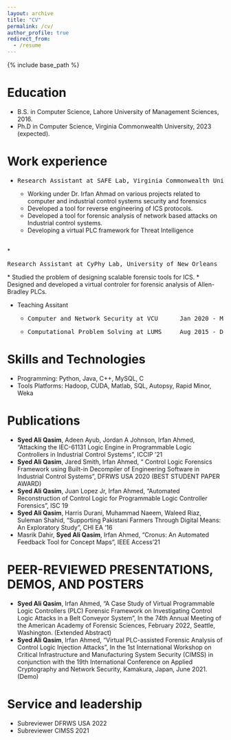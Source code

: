 ```yaml
---
layout: archive
title: "CV"
permalink: /cv/
author_profile: true
redirect_from:
  - /resume
---
```


{% include base_path %}

Education
======
* B.S. in Computer Science, Lahore University of Management Sciences, 2016.
* Ph.D in Computer Science, Virginia Commonwealth University, 2023 (expected).

Work experience
======
* <pre>Research Assistant at SAFE Lab, Virginia Commonwealth University      Aug 2018 - Present </pre>
  * Working under Dr. Irfan Ahmad on various projects related to computer and industrial control systems security
and forensics
  * Developed a tool for reverse engineering of ICS protocols.
  * Developed a tool for forensic analysis of network based attacks on Industrial control systems.
  * Developing a virtual PLC framework for Threat Intelligence

<br /> 
* <pre>Research Assistant at CyPhy Lab, University of New Orleans            Aug 2017 - Jul2018  </pre>
  * Studied the problem of designing scalable forensic tools for ICS.
  * Designed and developed a virtual controler for forensic analysis of Allen-Bradley PLCs.

* Teaching Assitant
  * <pre>Computer and Network Security at VCU      Jan 2020 - May 2020 </pre>
  * <pre>Computational Problem Solving at LUMS     Aug 2015 - Dec 2015 </pre>


Skills and Technologies
======
* Programming: Python, Java, C++, MySQL, C
* Tools Platforms: Hadoop, CUDA, Matlab, SQL, Autopsy, Rapid Minor, Weka


Publications
======
* **Syed Ali Qasim**, Adeen Ayub, Jordan A Johnson, Irfan Ahmed, “Attacking the IEC-61131 Logic Engine in
  Programmable Logic Controllers in Industrial Control Systems”, ICCIP ’21
* **Syed Ali Qasim**, Jared Smith, Irfan Ahmed, “ Control Logic Forensics Framework using Built-in Decompiler
  of Engineering Software in Industrial Control Systems”, DFRWS   USA 2020 (BEST STUDENT PAPER AWARD)
* **Syed Ali Qasim**, Juan Lopez Jr, Irfan Ahmed, “Automated Reconstruction of Control Logic for Programmable
   Logic Controller Forensics”, ISC 19
* **Syed Ali Qasim**, Harris Durani, Muhammad Naeem, Waleed Riaz, Suleman Shahid, “Supporting Pakistani Farmers
  Through Digital Means: An Exploratory Study”, CHI EA ’16
* Masrik Dahir, **Syed Ali Qasim**, Irfan Ahmed, “Cronus: An Automated Feedback Tool for Concept Maps”, IEEE Access’21


  
PEER-REVIEWED PRESENTATIONS, DEMOS, AND POSTERS
======
* **Syed Ali Qasim**, Irfan Ahmed, “A Case Study of Virtual Programmable Logic Controllers (PLC) Forensic Framework
  on Investigating Control Logic Attacks in a Belt Conveyor System”, In the 74th Annual Meeting of the American
  Academy of Forensic Sciences, February 2022, Seattle,
  Washington. (Extended Abstract)
* **Syed Ali Qasim**, Irfan Ahmed, “Virtual PLC-assisted Forensic Analysis of
  Control Logic Injection Attacks”, In the 1st International Workshop on Critical Infrastructure and
  Manufacturing System Security (CIMSS) in conjunction with the 19th International Conference on
  Applied Cryptography and Network Security, Kamakura, Japan, June 2021. (Demo)


  
Service and leadership
======
* Subreviewer DFRWS USA 2022	
* Subreviewer CIMSS 2021	

